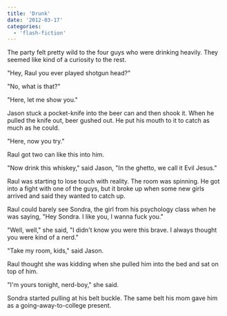 ```yaml
---
title: 'Drunk'
date: '2012-03-17'
categories:
  - 'flash-fiction'
---
```


The party felt pretty wild to the four guys who were drinking heavily. They
seemed like kind of a curiosity to the rest.

<!-- truncate -->

"Hey, Raul you ever played shotgun head?"

"No, what is that?"

"Here, let me show you."

Jason stuck a pocket-knife into the beer can and then shook it. When he pulled
the knife out, beer gushed out. He put his mouth to it to catch as much as he
could.

"Here, now you try."

Raul got two can like this into him.

"Now drink this whiskey," said Jason, "In the ghetto, we call it Evil Jesus."

Raul was starting to lose touch with reality. The room was spinning. He got into
a fight with one of the guys, but it broke up when some new girls arrived and
said they wanted to catch up.

Raul could barely see Sondra, the girl from his psychology class when he was
saying, "Hey Sondra. I like you, I wanna fuck you."

"Well, well," she said, "I didn't know you were this brave. I always thought you
were kind of a nerd."

"Take my room, kids," said Jason.

Raul thought she was kidding when she pulled him into the bed and sat on top of
him.

"I'm yours tonight, nerd-boy," she said.

Sondra started pulling at his belt buckle. The same belt his mom gave him as a
going-away-to-college present.
